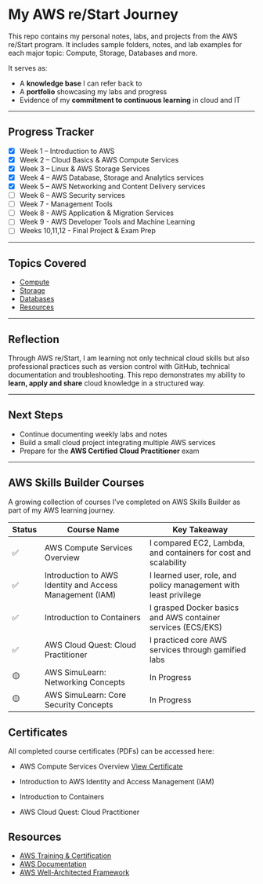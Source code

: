 # My AWS re/Start Journey

This repo contains my personal notes, labs, and projects from the AWS re/Start program. It includes sample folders, notes, and lab examples for each major topic: Compute, Storage, Databases and more.

It serves as:  
- A **knowledge base** I can refer back to  
- A **portfolio** showcasing my labs and progress  
- Evidence of my **commitment to continuous learning** in cloud and IT

---

## Progress Tracker

- [x] Week 1 – Introduction to AWS  
- [x] Week 2 – Cloud Basics & AWS Compute Services
- [x] Week 3 – Linux & AWS Storage Services   
- [x] Week 4 – AWS Database, Storage and Analytics services
- [x] Week 5 – AWS Networking and Content Delivery services  
- [ ] Week 6 – AWS Security services
- [ ] Week 7 - Management Tools
- [ ] Week 8 - AWS Application & Migration Services
- [ ] Week 9 - AWS Developer Tools and Machine Learning
- [ ] Weeks 10,11,12 - Final Project & Exam Prep

---

## Topics Covered

- [Compute](./compute/topic-notes.md)
- [Storage](./storage/topic-notes.md)
- [Databases](./databases/database-design.md)
- [Resources](./resources/helpful-links.md)

---

## Reflection

Through AWS re/Start, I am learning not only technical cloud skills but also professional practices such as version control with GitHub, technical documentation and troubleshooting. This repo demonstrates my ability to **learn, apply and share** cloud knowledge in a structured way.  

---

## Next Steps

- Continue documenting weekly labs and notes  
- Build a small cloud project integrating multiple AWS services  
- Prepare for the **AWS Certified Cloud Practitioner** exam  

---
## AWS Skills Builder Courses
A growing collection of courses I’ve completed on AWS Skills Builder as part of my AWS learning journey.  
  
Status | Course Name | Key Takeaway
-------|-------------|--------------
✅     | AWS Compute Services Overview | I compared EC2, Lambda, and containers for cost and scalability
✅     | Introduction to AWS Identity and Access Management (IAM) | I learned user, role, and policy management with least privilege
✅     | Introduction to Containers | I grasped Docker basics and AWS container services (ECS/EKS)
✅     | AWS Cloud Quest: Cloud Practitioner | I practiced core AWS services through gamified labs
🟡     | AWS SimuLearn: Networking Concepts | In Progress
🟡     | AWS SimuLearn: Core Security Concepts| In Progress

## Certificates  
All completed course certificates (PDFs) can be accessed here: 
- AWS Compute Services Overview [View Certificate](./certificates/aws-compute-services-overview.pdf)

- Introduction to AWS Identity and Access Management (IAM)
- Introduction to Containers 
- AWS Cloud Quest: Cloud Practitioner

## Resources

- [AWS Training & Certification](https://aws.amazon.com/training/)  
- [AWS Documentation](https://docs.aws.amazon.com/)  
- [AWS Well-Architected Framework](https://aws.amazon.com/architecture/well-architected/)  
